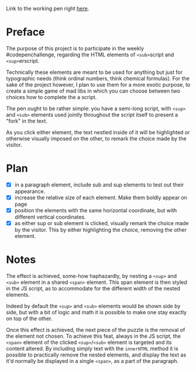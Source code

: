 Link to the working pen right [here](https://codepen.io/borntofrappe/full/YLmrJY/).

# Preface 

The purpose of this project is to participate in the weekly #codepenchallenge, regarding the HTML elements of `<sub>`script and `<sup>`erscript.

Technically these elements are meant to be used for anything but just for typographic needs (think ordinal numbers, think chemical formulas). For the sake of the project however, I plan to use them for a more exotic purpose, to create a simple game of mad libs in which you can choose between two choices how to complete the a script.

The pen ought to be rather simple: you have a semi-long script, with `<sup>` and `<sub>` elements used jointly throughout the script itself to present a "fork" in the text.

As you click either element, the text nestled inside of it will be highlighted or otherwise visually imposed on the other, to remark the choice made by the visitor.

# Plan

- [x] in a paragraph element, include sub and sup elements to test out their appearance.
- [x] increase the relative size of each element. Make them boldly appear on page
- [x] position the elements with the same horizontal coordinate, but with different vertical coordinates. 
- [x] as either sup or sub element is clicked, visually remark the choice made by the visitor. This by either highlighting the choice, removing the other element.

# Notes 

The effect is achieved, some-how haphazardly, by nesting a `<sup>` and `<sub>` element in a shared `<span>` element. This span element is then styled in the JS script, as to accommodate for the different width of the nested elements.

Indeed by default the `<sup>` and `<sub>` elements would be shown side by side, but with a bit of logic and math it is possible to make one stay exactly on top of the other.

Once this effect is achieved, the next piece of the puzzle is the removal of the element not chosen. To achieve this feat, always in the JS script, the `<span>` element of the clicked `<sup>`/`<sub>` element is targeted and its content altered. By including simply text with the `innerHTML` method it is possible to practically remove the nested elements, and display the text as it'd normally be displayed in a single `<span>`, as a part of the paragraph.
